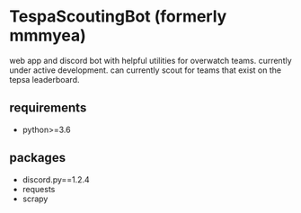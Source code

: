 # TespaScoutingBot (formerly mmmyea)
web app and discord bot with helpful utilities for overwatch teams. currently under active development. can currently scout for teams that exist on the tepsa leaderboard.

## requirements
* python>=3.6

## packages
* discord.py==1.2.4
* requests
* scrapy

